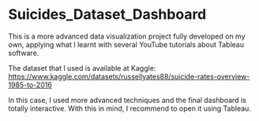 # Suicides_Dataset_Dashboard
This is a more advanced data visualization project fully developed on my own, applying what I learnt with several YouTube tutorials about Tableau software.

The dataset that I used is available at Kaggle: https://www.kaggle.com/datasets/russellyates88/suicide-rates-overview-1985-to-2016 

In this case, I used more advanced techniques and the final dashboard is totally interactive. With this in mind, I recommend to open it using Tableau.
